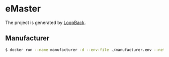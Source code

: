 # eMaster

The project is generated by [LoopBack](http://loopback.io).

## Manufacturer

```bash
$ docker run --name manufacturer -d --env-file ./manufacturer.env --network nginx-proxy -v /home/deploy/ebike-manufacturer:/usr/share/nginx/html:ro nginx
```